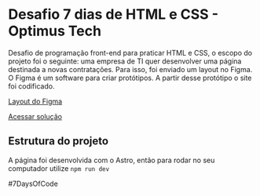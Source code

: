 # Desafio 7 dias de HTML e CSS - Optimus Tech

Desafio de programação front-end para praticar HTML e CSS, o escopo do projeto foi o seguinte: uma empresa de TI quer desenvolver uma página destinada a novas contratações. Para isso, foi enviado um layout no Figma. O Figma é um software para criar protótipos.
A partir desse protótipo o site foi codificado.

[Layout do Figma](https://www.figma.com/file/mm3MLozvUDGhDRTxSLlGL5/7daysOfCode-HTML-CSS?type=design&node-id=0%3A1&mode=dev)

[Acessar solução](https://warm-crumble-f072e1.netlify.app/)

## Estrutura do projeto

A página foi desenvolvida com o Astro, então para rodar no seu computador utilize `npm run dev`

#7DaysOfCode
